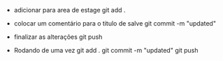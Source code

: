 * adicionar para area de estage
git add .

* colocar um comentário para o titulo de salve
git commit -m "updated"

* finalizar as alterações
git push


* Rodando de uma vez
git add .
git commit -m "updated"
git push